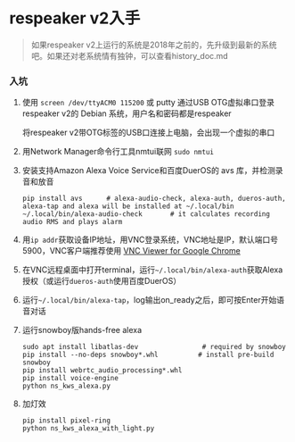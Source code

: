 respeaker v2入手
===============

>如果respeaker v2上运行的系统是2018年之前的，先升级到最新的系统吧。如果还对老系统情有独钟，可以查看history_doc.md

### 入坑
1. 使用 `screen /dev/ttyACM0 115200` 或 putty 通过USB OTG虚拟串口登录respeaker v2的 Debian 系统，用户名和密码都是respeaker

   将respeaker v2带OTG标签的USB口连接上电脑，会出现一个虚拟的串口

2. 用Network Manager命令行工具nmtui联网 `sudo nmtui`
3. 安装支持Amazon Alexa Voice Service和百度DuerOS的 avs 库，并检测录音和放音

   ```
   pip install avs      # alexa-audio-check, alexa-auth, dueros-auth, alexa-tap and alexa will be installed at ~/.local/bin
   ~/.local/bin/alexa-audio-check       # it calculates recording audio RMS and plays alarm
   ```

4. 用`ip addr`获取设备IP地址，用VNC登录系统，VNC地址是IP，默认端口号5900，VNC客户端推荐使用 [VNC Viewer for Google Chrome](https://chrome.google.com/webstore/detail/vnc%C2%AE-viewer-for-google-ch/iabmpiboiopbgfabjmgeedhcmjenhbla?hl=en)
5. 在VNC远程桌面中打开terminal，运行`~/.local/bin/alexa-auth`获取Alexa授权（或运行`dueros-auth`使用百度DuerOS）
6. 运行`~/.local/bin/alexa-tap`，log输出on_ready之后，即可按Enter开始语音对话
7. 运行snowboy版hands-free alexa
   ```
   sudo apt install libatlas-dev                # required by snowboy
   pip install --no-deps snowboy*.whl          # install pre-build snowboy
   pip install webrtc_audio_processing*.whl
   pip install voice-engine
   python ns_kws_alexa.py
   ```
8. 加灯效
   ```
   pip install pixel-ring
   python ns_kws_alexa_with_light.py
   ```



